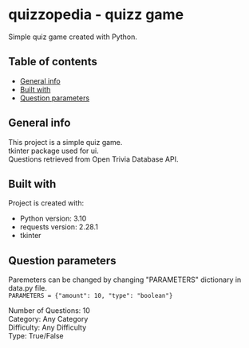 # quizzopedia - quizz game
Simple quiz game created with Python.

## Table of contents
* [General info](#general-info)
* [Built with](#built-with)
* [Question parameters](#question-parameters)

## General info
This project is a simple quiz game.<br />
tkinter package used for ui.<br />
Questions retrieved from Open Trivia Database API.<br />

## Built with
Project is created with:
* Python version: 3.10
* requests version: 2.28.1
* tkinter

## Question parameters
Paremeters can be changed by changing "PARAMETERS" dictionary in data.py file.<br />
`PARAMETERS = {"amount": 10, "type": "boolean"}`

Number of Questions: 10<br />
Category: Any Category<br />
Difficulty: Any Difficulty<br />
Type: True/False<br />
	
